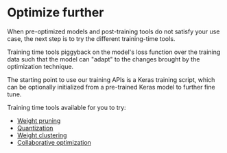 # Optimize further

When pre-optimized models and post-training tools do not satisfy your use case,
the next step is to try the different training-time tools.

Training time tools piggyback on the model's loss function over the training
data such that the model can "adapt" to the changes brought by the optimization
technique.

The starting point to use our training APIs is a Keras training script, which
can be optionally initialized from a pre-trained Keras model to further fine
tune.


Training time tools available for you to try:

*   [Weight pruning](./pruning/)
*   [Quantization](./quantization/training)
*   [Weight clustering](./clustering/)
*   [Collaborative optimization](./experimental/combine/collaborative_optimization)